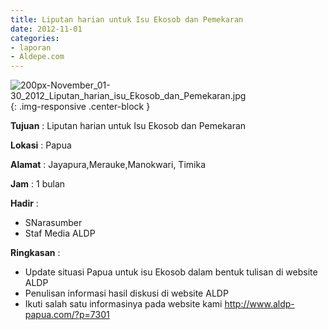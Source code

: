 ```yaml
---
title: Liputan harian untuk Isu Ekosob dan Pemekaran
date: 2012-11-01
categories:
- laporan
- Aldepe.com
---
```

![200px-November_01-30_2012_Liputan_harian_isu_Ekosob_dan_Pemekaran.jpg](/uploads/200px-November_01-30_2012_Liputan_harian_isu_Ekosob_dan_Pemekaran.jpg){: .img-responsive .center-block }

**Tujuan** : Liputan harian untuk Isu Ekosob dan Pemekaran

**Lokasi** : Papua

**Alamat** : Jayapura,Merauke,Manokwari, Timika

**Jam** : 1 bulan

**Hadir** : 
* SNarasumber
* Staf Media ALDP

**Ringkasan** : 
* Update situasi Papua untuk isu Ekosob dalam bentuk tulisan di website ALDP
* Penulisan informasi hasil diskusi di website ALDP
* Ikuti salah satu informasinya pada website kami http://www.aldp-papua.com/?p=7301
